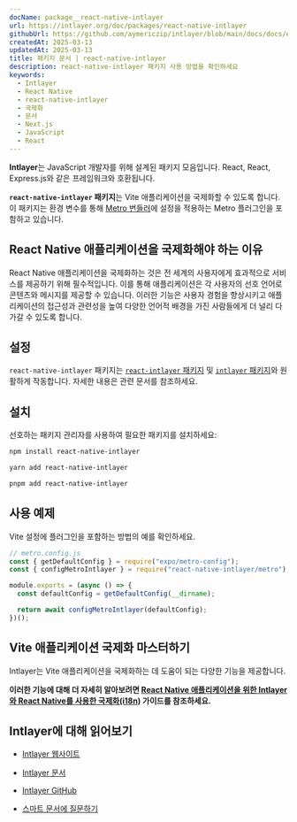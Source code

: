 ```yaml
---
docName: package__react-native-intlayer
url: https://intlayer.org/doc/packages/react-native-intlayer
githubUrl: https://github.com/aymericzip/intlayer/blob/main/docs/docs/en/packages/react-native-intlayer/index.md
createdAt: 2025-03-13
updatedAt: 2025-03-13
title: 패키지 문서 | react-native-intlayer
description: react-native-intlayer 패키지 사용 방법을 확인하세요
keywords:
  - Intlayer
  - React Native
  - react-native-intlayer
  - 국제화
  - 문서
  - Next.js
  - JavaScript
  - React
---
```


**Intlayer**는 JavaScript 개발자를 위해 설계된 패키지 모음입니다. React, React, Express.js와 같은 프레임워크와 호환됩니다.

**`react-native-intlayer` 패키지**는 Vite 애플리케이션을 국제화할 수 있도록 합니다. 이 패키지는 환경 변수를 통해 [Metro 번들러](https://docs.expo.dev/guides/customizing-metro/)에 설정을 적용하는 Metro 플러그인을 포함하고 있습니다.

## React Native 애플리케이션을 국제화해야 하는 이유

React Native 애플리케이션을 국제화하는 것은 전 세계의 사용자에게 효과적으로 서비스를 제공하기 위해 필수적입니다. 이를 통해 애플리케이션은 각 사용자의 선호 언어로 콘텐츠와 메시지를 제공할 수 있습니다. 이러한 기능은 사용자 경험을 향상시키고 애플리케이션의 접근성과 관련성을 높여 다양한 언어적 배경을 가진 사람들에게 더 널리 다가갈 수 있도록 합니다.

## 설정

`react-native-intlayer` 패키지는 [`react-intlayer` 패키지](https://github.com/aymericzip/intlayer/blob/main/docs/docs/ko/packages/react-intlayer/index.md) 및 [`intlayer` 패키지](https://github.com/aymericzip/intlayer/blob/main/docs/docs/ko/packages/intlayer/index.md)와 원활하게 작동합니다. 자세한 내용은 관련 문서를 참조하세요.

## 설치

선호하는 패키지 관리자를 사용하여 필요한 패키지를 설치하세요:

```bash packageManager="npm"
npm install react-native-intlayer
```

```bash packageManager="yarn"
yarn add react-native-intlayer
```

```bash packageManager="pnpm"
pnpm add react-native-intlayer
```

## 사용 예제

Vite 설정에 플러그인을 포함하는 방법의 예를 확인하세요.

```js
// metro.config.js
const { getDefaultConfig } = require("expo/metro-config");
const { configMetroIntlayer } = require("react-native-intlayer/metro");

module.exports = (async () => {
  const defaultConfig = getDefaultConfig(__dirname);

  return await configMetroIntlayer(defaultConfig);
})();
```

## Vite 애플리케이션 국제화 마스터하기

Intlayer는 Vite 애플리케이션을 국제화하는 데 도움이 되는 다양한 기능을 제공합니다.

**이러한 기능에 대해 더 자세히 알아보려면 [React Native 애플리케이션을 위한 Intlayer와 React Native를 사용한 국제화(i18n)](https://github.com/aymericzip/intlayer/blob/main/docs/docs/ko/intlayer_with_react_native+expo.md) 가이드를 참조하세요.**

## Intlayer에 대해 읽어보기

- [Intlayer 웹사이트](https://intlayer.org)
- [Intlayer 문서](https://intlayer.org/doc)
- [Intlayer GitHub](https://github.com/aymericzip/intlayer)

- [스마트 문서에 질문하기](https://intlayer.org/docchat)

